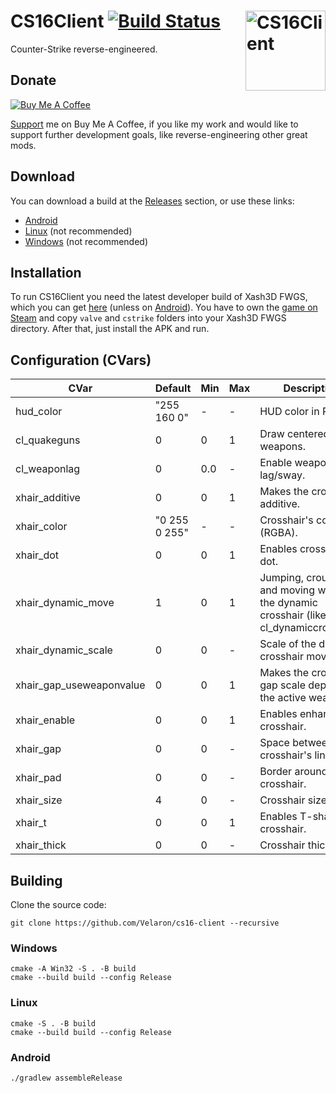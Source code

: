 # CS16Client [![Build Status](https://github.com/Velaron/cs16-client/actions/workflows/build.yml/badge.svg)](https://github.com/Velaron/cs16-client/actions) <img align="right" width="128" height="128" src="https://github.com/Velaron/cs16-client/raw/main/app/src/main/ic_launcher-playstore.png" alt="CS16Client" />
Counter-Strike reverse-engineered.

## Donate
[![Buy Me A Coffee](https://www.buymeacoffee.com/assets/img/custom_images/orange_img.png)](https://www.buymeacoffee.com/velaron)

[Support](https://www.buymeacoffee.com/velaron) me on Buy Me A Coffee, if you like my work and would like to support further development goals, like  reverse-engineering other great mods.

## Download
You can download a build at the [Releases](https://github.com/Velaron/cs16-client/releases/tag/continuous) section, or use these links:
* [Android](https://github.com/Velaron/cs16-client/releases/download/continuous/cs16-client.apk)
* [Linux](https://github.com/Velaron/cs16-client/releases/download/continuous/cs16-client_linux_i386.tar.gz) (not recommended)
* [Windows](https://github.com/Velaron/cs16-client/releases/download/continuous/cs16-client_win32_x86.zip) (not recommended)

## Installation
To run CS16Client you need the latest developer build of Xash3D FWGS, which you can get [here](https://github.com/FWGS/xash3d-fwgs/releases/tag/continuous) (unless on [Android](https://github.com/Velaron/xash3d-fwgs/releases/tag/continuous-android)).
You have to own the [game on Steam](https://store.steampowered.com/app/10/CounterStrike//) and copy `valve` and `cstrike` folders into your Xash3D FWGS directory.
After that, just install the APK and run.

## Configuration (CVars)
| CVar                     | Default       | Min | Max | Description                                                                                 |
|--------------------------|---------------|-----|-----|---------------------------------------------------------------------------------------------|
| hud_color                | "255 160 0"   | -   | -   | HUD color in RGB.                                                                           |
| cl_quakeguns             | 0             | 0   | 1   | Draw centered weapons.                                                                      |
| cl_weaponlag             | 0             | 0.0 | -   | Enable weapon lag/sway.                                                                     |
| xhair_additive           | 0             | 0   | 1   | Makes the crosshair additive.                                                               |
| xhair_color              | "0 255 0 255" | -   | -   | Crosshair's color (RGBA).                                                                   |
| xhair_dot                | 0             | 0   | 1   | Enables crosshair dot.                                                                      |
| xhair_dynamic_move       | 1             | 0   | 1   | Jumping, crouching and moving will affect the dynamic crosshair (like cl_dynamiccrosshair). |
| xhair_dynamic_scale      | 0             | 0   | -   | Scale of the dynamic crosshair movement.                                                    |
| xhair_gap_useweaponvalue | 0             | 0   | 1   | Makes the crosshair gap scale depend on the active weapon.                                  |
| xhair_enable             | 0             | 0   | 1   | Enables enhanced crosshair.                                                                 |
| xhair_gap                | 0             | 0   | -   | Space between crosshair's lines.                                                            |
| xhair_pad                | 0             | 0   | -   | Border around crosshair.                                                                    |
| xhair_size               | 4             | 0   | -   | Crosshair size.                                                                             |
| xhair_t                  | 0             | 0   | 1   | Enables T-shaped crosshair.                                                                 |
| xhair_thick              | 0             | 0   | -   | Crosshair thickness.                                                                        |

## Building
Clone the source code:
```
git clone https://github.com/Velaron/cs16-client --recursive
```
### Windows
```
cmake -A Win32 -S . -B build
cmake --build build --config Release
```
### Linux
```
cmake -S . -B build
cmake --build build --config Release
```
### Android
```
./gradlew assembleRelease
```